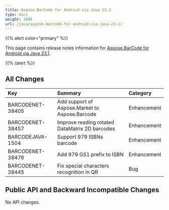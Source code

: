 ```yaml
---
title: Aspose.BarCode for Android via Java 23.1
type: docs
weight: 1000
url: /java/aspose-barcode-for-android-via-java-23-1/
---
```


{{% alert color="primary" %}} 

This page contains release notes information for [Aspose.BarCode for Android via Java 23.1](https://downloads.aspose.com/barcode/androidjava/new-releases/aspose.barcode-for-android-via-java-23.1/).

{{% /alert %}} 
## **All Changes**

|**Key**|**Summary**|**Category**|
| :- | :- | :- |
|BARCODENET-38405|Add support of Aspose.Market to Aspose.Barcode|Enhancement|
|BARCODENET-38457|Improve reading rotated DataMatrix 2D barcodes|Enhancement|
|BARCODEJAVA-1504|Support 979 ISBNs barcode|Enhancement|
|BARCODENET-38476|Add 979 GS1 prefix to ISBN|Enhancement|
|BARCODENET-38445|Fix special characters recognition in QR|Bug|

## **Public API and Backward Incompatible Changes**
No API changes.